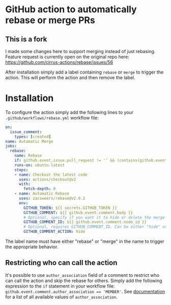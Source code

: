 # GitHub action to automatically rebase or merge PRs

## This is a fork

I made some changes here to support merging instead of just rebasing. Feature request is currently open on the original repo here: https://github.com/cirrus-actions/rebase/issues/56

After installation simply add a label containing `rebase` or `merge` to trigger the action. This will perform the action and then remove the label.

# Installation

To configure the action simply add the following lines to your `.github/workflows/rebase.yml` workflow file:

```yml
on:
  issue_comment:
    types: [created]
name: Automatic Merge
jobs:
  rebase:
    name: Rebase
    if: github.event.issue.pull_request != '' && (contains(github.event.comment.body, '/rebase') || contains(github.event.comment.body, '/merge'))
    runs-on: ubuntu-latest
    steps:
    - name: Checkout the latest code
      uses: actions/checkout@v2
      with:
        fetch-depth: 0
    - name: Automatic Rebase
      uses: zacsweers/rebase@v2.0.1
      env:
        GITHUB_TOKEN: ${{ secrets.GITHUB_TOKEN }}
        GITHUB_COMMENT: ${{ github.event.comment.body }}
        # Optional, specify if you want it to hide or delete the merge comment
        GITHUB_COMMENT_ID: ${{ github.event.comment.node_id }}
        # Optional, requires GITHUB_COMMENT_ID. Can be either "hide" or "delete". Default is hide
        GITHUB_COMMENT_ACTION: hide
```

The label name must have either "rebase" or "merge" in the name to trigger the appropriate behavior.

## Restricting who can call the action

It's possible to use `author_association` field of a comment to restrict who can call the action and skip the rebase for others. Simply add the following expression to the `if` statement in your workflow file: `github.event.comment.author_association == 'MEMBER'`. See [documentation](https://developer.github.com/v4/enum/commentauthorassociation/) for a list of all available values of `author_association`.
